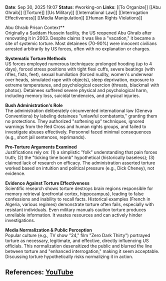 **Date**: Sep 30, 2025 19:07
**Status**: #working-on
**Links**: [[To Organize]] [[Abu Ghraib]] [[Torture]] [[Us Military]] [[International Law]] [[Interrogation Effectiveness]] [[Media Manipulation]] [[Human Rights Violations]]

Abu Ghraib Prison Context**  
Originally a Saddam Hussein facility, the US reopened Abu Ghraib after renovating it in 2003. Despite claims it was like a "vacation," it became a site of systemic torture. Most detainees (70-90%) were innocent civilians arrested arbitrarily by US forces, often with no explanation or charges.

**Systematic Torture Methods**  
US forces employed numerous techniques: prolonged hooding (up to 4 days), forced stress positions with tight flexi cuffs, severe beatings (with rifles, fists, feet), sexual humiliation (forced nudity, women's underwear over heads, simulated rape with objects), sleep deprivation, exposure to extreme temperatures, and psychological coercion (threats, blackmail with photos). Detainees suffered severe physical and psychological harm, including memory loss, suicidal tendencies, and physical injuries.

**Bush Administration's Role**  
The administration deliberately circumvented international law (Geneva Conventions) by labeling detainees "unlawful combatants," granting them no protections. They authorized "softening up" techniques, ignored warnings from the Red Cross and human rights groups, and failed to investigate abuses effectively. Personnel faced minimal consequences (e.g., short jail sentences, reprimands).

**Pro-Torture Arguments Examined**  
Justifications rely on: (1) a simplistic "folk" understanding that pain forces truth; (2) the "ticking time bomb" hypothetical (historically baseless); (3) claimed lack of research on efficacy. The administration asserted torture worked based on intuition and political pressure (e.g., Dick Cheney), not evidence.

**Evidence Against Torture Effectiveness**  
Scientific research shows torture destroys brain regions responsible for memory retrieval (prefrontal cortex, hippocampus), leading to false confessions and inability to recall facts. Historical examples (French in Algeria, various regimes) demonstrate torture often fails, especially with resistant individuals. Even military manuals caution torture produces unreliable information. It wastes resources and can actively hinder investigations.

**Media Normalization & Public Perception**  
Popular culture (e.g., TV show "24," film "Zero Dark Thirty") portrayed torture as necessary, legitimate, and effective, directly influencing US officials. This normalization desensitized the public and blurred the line between torture and "enhanced interrogation," making it seem acceptable. Discussing torture hypothetically risks normalizing it in action.

## References: [YouTube](https://www.youtube.com/watch?v=wZ49etHquHY)
